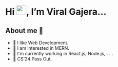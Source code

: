 # Hi <img width="30px" height="30px" src="https://raw.githubusercontent.com/TheDudeThatCode/TheDudeThatCode/master/Assets/Hi.gif" />, I’m Viral Gajera...

## About me 🚀 
<!-- <br> -->

<!-- typing text -->
<!-- [![Typing SVG](https://readme-typing-svg.herokuapp.com/?lines=First+line+of+text;Second+line+of+text)](https://git.io/typing-svg) -->
<!-- ![Typing SVG](https://readme-typing-svg.herokuapp.com/?lines=L+e+a+r+n+i+n+g+.+.+.;F+o+c+u+s+i+n+g+.+.+.&color=5094f0) -->

* 📝 I like Web Development.
* 🚀 I am interested in MERN.
* 🔭 I'm currently working in React.js, Node.js, . . .
* 🌱 CS'24 Pass Out.


<!--## contact me at:
<a href="https://www.linkedin.com/in/viral-gajera-03798722b/">
<img align="left" alt="Java" width="30px" src="https://github.com/Viral-Gajera/Viral-Gajera/blob/main/icon/LinkedIn_logo.jpg?raw=true" />
</a>


<a href="https://mail.google.com/mail/u/0/?fs=1&tf=cm&source=mailto&to=viral.gajera218@gmail.com">
<img align="left" alt="Java" width="30px" src="https://github.com/Viral-Gajera/Viral-Gajera/blob/main/icon/gmail_logo.jpg?raw=true" />
</a>

<a href="https://twitter.com/ViralGajera218">
<img align="left" alt="Java" width="30px" src="https://github.com/Viral-Gajera/Viral-Gajera/blob/main/icon/twitter_logo.jpg?raw=true" />
</a>
-->

<!-- <br> -->
<!-- <br> -->
<!-- <br> -->

<!-- git hub stats -->
<!-- ![Viral's GitHub stats](https://github-readme-stats.vercel.app/api?username=Viral-Gajera&show_icons=true) -->


<!-- activity graph -->
<!-- ![github activity graph](https://activity-graph.herokuapp.com/graph?username=Viral-Gajera&theme=minimal&layout=compact&title_color=FF69B4&hide_border=true&area=true) 
-->

<!-- ![github activity graph](https://activity-graph.herokuapp.com/graph?username=Viral-Gajera&theme=minimal&custom_title=Activity%20Graph&hide_border=true&area=truelayout=compact) -->

<!-- ## Languages and Tools: -->

<!-- most frequently i use following tool and language . . .<br><br> -->

<!-- tool and language icon -->

<!-- HTML icon -->
<!-- <img align="left" alt="HTML5" width="30px" src="https://raw.githubusercontent.com/github/explore/80688e429a7d4ef2fca1e82350fe8e3517d3494d/topics/html/html.png" /> -->

<!-- css icon -->
<!-- <img align="left" alt="CSS3" width="30px" src="https://raw.githubusercontent.com/github/explore/80688e429a7d4ef2fca1e82350fe8e3517d3494d/topics/css/css.png" /> -->

<!-- javaScript icon -->
<!-- <img align="left" alt="JavaScript" width="30px" src="https://raw.githubusercontent.com/github/explore/80688e429a7d4ef2fca1e82350fe8e3517d3494d/topics/javascript/javascript.png" /> -->

<!-- github icon -->
<!-- <img align="left" alt="GitHub" width="30px" src="https://raw.githubusercontent.com/github/explore/78df643247d429f6cc873026c0622819ad797942/topics/github/github.png" /> -->

<!-- git -->
<!-- <img align="left" alt="Git" width="30px" src="https://raw.githubusercontent.com/github/explore/80688e429a7d4ef2fca1e82350fe8e3517d3494d/topics/git/git.png" /> -->

<!-- C++ icon -->
<!-- <img align="left" alt="C++" width="30px" src="https://github.com/Viral-Gajera/Viral-Gajera/blob/56734136a0a40395cef21fb0dd458dccbd8c77de/icon/c-logo-icon-28389.png" /> -->

<!-- visual studio code icon -->
<!-- <img align="left" alt="Visual Studio Code" width="30px" src="https://raw.githubusercontent.com/github/explore/80688e429a7d4ef2fca1e82350fe8e3517d3494d/topics/visual-studio-code/visual-studio-code.png" /> -->

<!-- Android studio icon -->
<!-- <img align="left" alt="Android" width="30px" src="https://github.com/Viral-Gajera/Viral-Gajera/blob/d5591868c4d8e0e06fd80386fda72e2e453a4ec9/icon/Android_Studio_Icon_(2014-2019).svg.png" /> -->

<!-- java icon -->
<!-- <img align="left" alt="Java" width="30px" src="https://github.com/Viral-Gajera/Viral-Gajera/blob/d1d34a1bf942b7c38086a8e3db2c5a868e03e43f/icon/java_icon.png" /> -->



<!-- <br> -->
<!-- <br> -->
<!-- <br> -->



<!-- most used language -->
<!-- ![Top Langs](https://github-readme-stats.vercel.app/api/top-langs/?username=Viral-Gajera&hide=TeX) -->


<!-- recant git hub activity -->


<!-- waka time profile -->
<!-- [![willianrod's wakatime stats](https://github-readme-stats.vercel.app/api/wakatime?username=ViralGajera)](https://github.com/anuraghazra/github-readme-stats) -->
